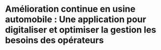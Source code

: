 <h1>Amélioration continue en usine automobile : Une application pour digitaliser et optimiser la gestion les besoins des opérateurs </h1>
